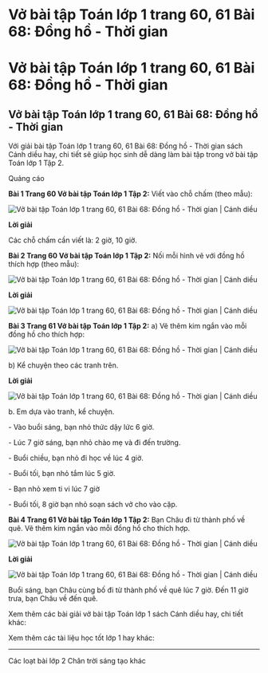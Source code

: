 # Vở bài tập Toán lớp 1 trang 60, 61 Bài 68: Đồng hồ - Thời gian

# Vở bài tập Toán lớp 1 trang 60, 61 Bài 68: Đồng hồ - Thời gian

## Vở bài tập Toán lớp 1 trang 60, 61 Bài 68: Đồng hồ - Thời gian

Với giải bài tập Toán lớp 1 trang 60, 61 Bài 68: Đồng hồ - Thời gian sách Cánh diều hay, chi tiết sẽ giúp học sinh dễ dàng làm bài tập trong vở bài tập Toán lớp 1 Tập 2.

Quảng cáo

**Bài 1 Trang 60 Vở bài tập Toán lớp 1 Tập 2:** Viết vào chỗ chấm (theo mẫu): 

![Vở bài tập Toán lớp 1 trang 60, 61 Bài 68: Đồng hồ - Thời gian | Cánh diều](https://www.vietjack.com/vbt-toan-1-cd/images/bai-68-dong-ho-thoi-gian.PNG)

**Lời giải**

Các chỗ chấm cần viết là: 2 giờ, 10 giờ.

**Bài 2 Trang 60 Vở bài tập Toán lớp 1 Tập 2:** Nối mỗi hình vẽ với đồng hồ thích hợp (theo mẫu): 

![Vở bài tập Toán lớp 1 trang 60, 61 Bài 68: Đồng hồ - Thời gian | Cánh diều](https://www.vietjack.com/vbt-toan-1-cd/images/bai-68-dong-ho-thoi-gian-1.PNG)

**Lời giải**

![Vở bài tập Toán lớp 1 trang 60, 61 Bài 68: Đồng hồ - Thời gian | Cánh diều](https://www.vietjack.com/vbt-toan-1-cd/images/bai-68-dong-ho-thoi-gian-2.PNG)

**Bài 3 Trang 61 Vở bài tập Toán lớp 1 Tập 2:** a) Vẽ thêm kim ngắn vào mỗi đồng hồ cho thích hợp: 

![Vở bài tập Toán lớp 1 trang 60, 61 Bài 68: Đồng hồ - Thời gian | Cánh diều](https://www.vietjack.com/vbt-toan-1-cd/images/bai-68-dong-ho-thoi-gian-3.PNG)

b) Kể chuyện theo các tranh trên.

**Lời giải**

![Vở bài tập Toán lớp 1 trang 60, 61 Bài 68: Đồng hồ - Thời gian | Cánh diều](https://www.vietjack.com/vbt-toan-1-cd/images/bai-68-dong-ho-thoi-gian-4.PNG)

b. Em dựa vào tranh, kể chuyện.

\- Vào buổi sáng, bạn nhỏ thức dậy lức 6 giờ.

\- Lúc 7 giờ sáng, bạn nhỏ chào mẹ và đi đến trường.

\- Buổi chiều, bạn nhỏ đi học về lúc 4 giờ.

\- Buổi tối, bạn nhỏ tắm lúc 5 giờ.

\- Bạn nhỏ xem ti vi lúc 7 giờ

\- Buổi tối, 8 giờ bạn nhỏ soạn sách vở cho vào cặp.

**Bài 4 Trang 61 Vở bài tập Toán lớp 1 Tập 2:** Bạn Châu đi từ thành phố về quê. Vẽ thêm kim ngắn vào mỗi đồng hồ cho thích hợp. 

![Vở bài tập Toán lớp 1 trang 60, 61 Bài 68: Đồng hồ - Thời gian | Cánh diều](https://www.vietjack.com/vbt-toan-1-cd/images/bai-68-dong-ho-thoi-gian-5.PNG)

**Lời giải**

![Vở bài tập Toán lớp 1 trang 60, 61 Bài 68: Đồng hồ - Thời gian | Cánh diều](https://www.vietjack.com/vbt-toan-1-cd/images/bai-68-dong-ho-thoi-gian-6.PNG)

Buổi sáng, bạn Châu cùng bố đi từ thành phố về quê lúc 7 giờ. Đến 11 giờ trưa, bạn Châu về đến quê.

Xem thêm các bài giải vở bài tập Toán lớp 1 sách Cánh diều hay, chi tiết khác:

Xem thêm các tài liệu học tốt lớp 1 hay khác:

* * *

Các loạt bài lớp 2 Chân trời sáng tạo khác
